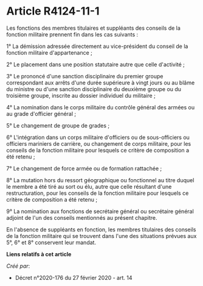 # Article R4124-11-1

Les fonctions des membres titulaires et suppléants des conseils de la fonction militaire prennent fin dans les cas suivants :

1° La démission adressée directement au vice-président du conseil de la fonction militaire d'appartenance ;

2° Le placement dans une position statutaire autre que celle d'activité ;

3° Le prononcé d'une sanction disciplinaire du premier groupe correspondant aux arrêts d'une durée supérieure à vingt jours
ou au blâme du ministre ou d'une sanction disciplinaire du deuxième groupe ou du troisième groupe, inscrite au dossier
individuel du militaire ;

4° La nomination dans le corps militaire du contrôle général des armées ou au grade d'officier général ;

5° Le changement de groupe de grades ;

6° L'intégration dans un corps militaire d'officiers ou de sous-officiers ou officiers mariniers de carrière, ou changement
de corps militaire, pour les conseils de la fonction militaire pour lesquels ce critère de composition a été retenu ;

7° Le changement de force armée ou de formation rattachée ;

8° La mutation hors du ressort géographique ou fonctionnel au titre duquel le membre a été tiré au sort ou élu, autre que
celle résultant d'une restructuration, pour les conseils de la fonction militaire pour lesquels ce critère de composition a
été retenu ;

9° La nomination aux fonctions de secrétaire général ou secrétaire général adjoint de l'un des conseils mentionnés au présent
chapitre.

En l'absence de suppléants en fonction, les membres titulaires des conseils de la fonction militaire qui se trouvent dans
l'une des situations prévues aux 5°, 6° et 8° conservent leur mandat.

**Liens relatifs à cet article**

_Créé par_:

  - Décret n°2020-176 du 27 février 2020 - art. 14
